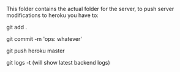 This folder contains the actual folder for the server, to push server modifications to heroku you have to: 

git add .

git commit -m 'ops: whatever'

git push heroku master

git logs -t (will show latest backend logs)